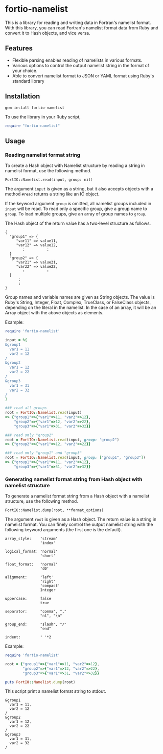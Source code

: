 
fortio-namelist
===============

This is a library for reading and writing data in Fortran's namelist format. With this library, you can read Fortran's namelist format data from Ruby and convert it to Hash objects, and vice versa. 

Features
--------

* Flexible parsing enables reading of namelists in various formats.
* Various options to control the output namelist string in the format of your choice.
* Able to convert namelist format to JSON or YAML format using Ruby's standard library

Installation
------------

    gem install fortio-namelist

To use the library in your Ruby script, 

```ruby
require "fortio-namelist"
```

Usage
-----------

### Reading namelist format string

To create a Hash object with Namelist structure by reading a string in namelist format, use the following method.

    FortIO::Namelist.read(input, group: nil)

The argument `input` is given as a string, but it also accepts objects with a method `#read` returns a string like an IO object. 

If the keyword argument `group` is omitted, all namelist groups included in `input` will be read. To read only a specific group, give a group name to `group`. To load multiple groups, give an array of group names to `group`.

The Hash object of the return value has a two-level structure as follows.

    {
      "group1" => {
         "var11" => value11,
         "var12" => value12, 
            :          :
      }
      "group2" => {
         "var21" => value21,
         "var22" => value22,
            :          :
      }
          :        
          :
    }

Group names and variable names are given as String objects. The value is Ruby's String, Integer, Float, Complex, TrueClass, or FalseClass objects, depending on the literal in the namelist. In the case of an array, it will be an Array object with the above objects as elements.

Example:

```ruby
require 'fortio-namelist'

input = %{
&group1
  var1 = 11
  var2 = 12
/
&group2
  var1 = 12
  var2 = 22
/
&group3
  var1 = 31
  var2 = 32
/
}

### read all groups
root = FortIO::Namelist.read(input)
=> {"group1"=>{"var1"=>11, "var2"=>12},
    "group2"=>{"var1"=>12, "var2"=>22},
    "group3"=>{"var1"=>31, "var2"=>32}}

### read only "group2"
root = FortIO::Namelist.read(input, group: "group2")
=> {"group2"=>{"var1"=>12, "var2"=>22}}

### read only "group1" and "group3"
root = FortIO::Namelist.read(input, group: ["group1", "group3"])
=> {"group1"=>{"var1"=>11, "var2"=>12}, 
    "group3"=>{"var1"=>31, "var2"=>32}}
```

### Generating namelist format string from Hash object with namelist structure

To generate a namelist format string from a Hash object with a namelist structure, use the following method.

    FortIO::Namelist.dump(root, **format_options)

The argument `root` is given as a Hash object. The return value is a string in namelist format. You can finely control the output namelist string with the following keyword arguments (the first one is the default).

    array_style:    'stream'
                    'index'   
                    
    logical_format: 'normal'
                    'short'

    float_format:   'normal'
                    'd0'

    alignment:      'left'
                    'right'
                    'compact'
                    Integer

    uppercase:      false
                    true
    
    separator:      "comma", ","
                    "nl", "\n"

    group_end:      "slash", "/"
                    "end"
                    
    indent:         ' '*2

Example:

```ruby
require 'fortio-namelist'

root = {"group1"=>{"var1"=>11, "var2"=>12},
        "group2"=>{"var1"=>12, "var2"=>22},
        "group3"=>{"var1"=>31, "var2"=>32}}

puts FortIO::Namelist.dump(root)
```

This script print a namelist format string to stdout.

    &group1
      var1 = 11,
      var2 = 12
    /
    &group2
      var1 = 12,
      var2 = 22
    /
    &group3
      var1 = 31,
      var2 = 32
    /
